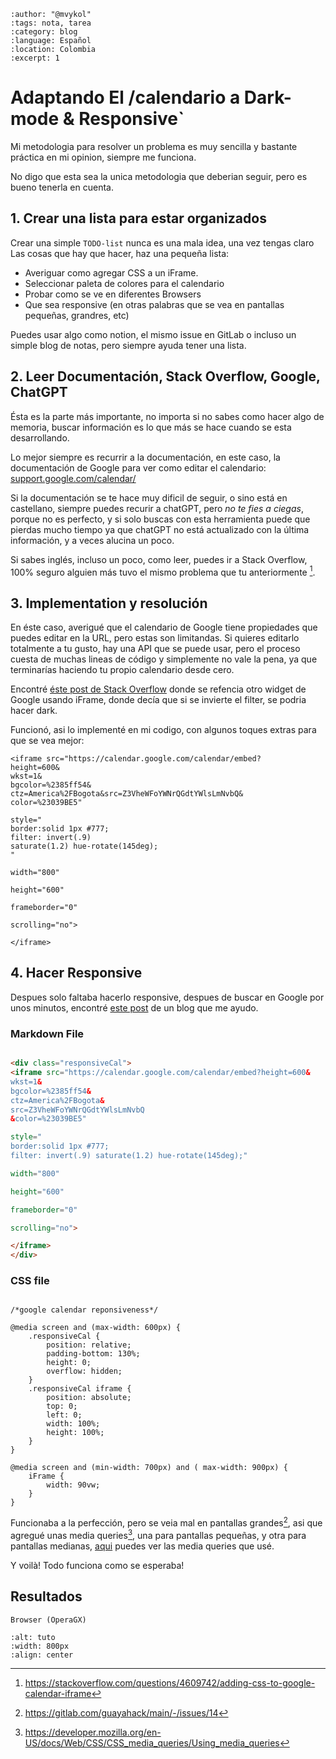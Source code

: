 ```{post} 2023-07-20
:author: "@mvykol"
:tags: nota, tarea
:category: blog
:language: Español
:location: Colombia
:excerpt: 1
```

# Adaptando El /calendario a Dark-mode & Responsive`

Mi metodologia para resolver un problema es muy sencilla y bastante
práctica en mi opinion, siempre me funciona.

No digo que esta sea la unica metodologia que deberian seguir, pero
es bueno tenerla en cuenta.

## 1. Crear una lista para estar organizados

Crear una simple `TODO-list` nunca es una mala idea, una vez tengas claro
Las cosas que hay que hacer, haz una pequeña lista:

* Averiguar como agregar CSS a un iFrame.
* Seleccionar paleta de colores para el calendario
* Probar como se ve en diferentes Browsers
* Que sea responsive (en otras palabras que se vea en pantallas pequeñas,
grandres, etc)

Puedes usar algo como notion, el mismo issue en GitLab o incluso un simple blog de notas, pero 
siempre ayuda tener una lista.

## 2. Leer Documentación, Stack Overflow, Google, ChatGPT

Ésta es la parte más importante, no importa si no sabes como hacer algo 
de memoria, buscar información es lo que más se hace cuando se esta desarrollando.

Lo mejor siempre es recurrir a la documentación, en este caso, la documentación de Google para ver como editar el calendario:
[support.google.com/calendar/](https://support.google.com/calendar/answer/41207?hl=en)

Si la documentación se te hace muy dificil de seguir, o sino está en castellano, siempre puedes recurir a chatGPT, pero *no te fies a ciegas*, porque no es perfecto, y si solo buscas con esta herramienta puede que pierdas mucho tiempo ya que chatGPT no está actualizado con la última información, y a veces alucina un poco.

Si sabes inglés, incluso un poco, como leer, puedes ir a Stack Overflow, 100% seguro alguien más tuvo el mismo problema que tu anteriormente [^STACKOVERFLOW].


[^STACKOVERFLOW]:https://stackoverflow.com/questions/4609742/adding-css-to-google-calendar-iframe



## 3. Implementation y resolución

En éste caso, averigué que el calendario de Google tiene propiedades que puedes editar en la URL, pero estas son limitandas. Si quieres editarlo totalmente a tu gusto, hay una API que se puede usar, pero el proceso cuesta de muchas lineas de código y simplemente no vale la pena, ya que terminarías haciendo tu propio calendario desde cero.

Encontré [éste post de Stack Overflow](https://stackoverflow.com/questions/42457368/google-maps-night-mode-embed-iframe) donde se refencia otro widget de Google usando iFrame, donde decía que si se invierte el filter, se podria hacer dark.


Funcionó, asi lo implementé en mi codigo, con algunos toques extras para que se vea mejor:

```
<iframe src="https://calendar.google.com/calendar/embed?
height=600&
wkst=1&
bgcolor=%2385ff54&
ctz=America%2FBogota&src=Z3VheWFoYWNrQGdtYWlsLmNvbQ&
color=%23039BE5" 

style="
border:solid 1px #777;
filter: invert(.9)
saturate(1.2) hue-rotate(145deg);
"  

width="800"

height="600"

frameborder="0"

scrolling="no">

</iframe>
```

## 4. Hacer Responsive

Despues solo faltaba hacerlo responsive, despues de buscar en Google por unos minutos, encontré [este post](https://thomas.vanhoutte.be/miniblog/make-google-calendar-iframe-responsive) de un blog que me ayudo.

### Markdown File

```html

<div class="responsiveCal">
<iframe src="https://calendar.google.com/calendar/embed?height=600&
wkst=1&
bgcolor=%2385ff54&
ctz=America%2FBogota&
src=Z3VheWFoYWNrQGdtYWlsLmNvbQ
&color=%23039BE5"

style="
border:solid 1px #777;
filter: invert(.9) saturate(1.2) hue-rotate(145deg);"

width="800"

height="600"

frameborder="0"

scrolling="no">

</iframe>
</div>
```

### CSS file

```

/*google calendar reponsiveness*/

@media screen and (max-width: 600px) {
    .responsiveCal {
        position: relative;
        padding-bottom: 130%;
        height: 0;
        overflow: hidden;
    }
    .responsiveCal iframe {
        position: absolute;
        top: 0;
        left: 0;
        width: 100%;
        height: 100%;
    }
}

@media screen and (min-width: 700px) and ( max-width: 900px) {
    iFrame {
        width: 90vw;
    }
}

```

Funcionaba a la perfección, pero se veia mal en pantallas grandes[^ISSUERESPONSIVECAL], asi que agregué unas media queries[^MEDIAQUERY], una para pantallas pequeñas, y otra para pantallas medianas, [aqui](https://www.w3schools.com/css/css3_mediaqueries_ex.asp) puedes ver las media queries que usé.

[^MEDIAQUERY]:https://developer.mozilla.org/en-US/docs/Web/CSS/CSS_media_queries/Using_media_queries

[^ISSUERESPONSIVECAL]:https://gitlab.com/guayahack/main/-/issues/14


Y voilà! Todo funciona como se esperaba!

## Resultados

`Browser (OperaGX)`


```{image} index.md-data/tuto.png
:alt: tuto
:width: 800px
:align: center
```

